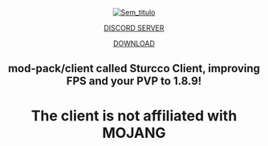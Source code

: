 <!DOCTYPE html>
<html lang="pt-br">
<head>
<meta charset="utf-8">

<p align="center">
<a class="navbar-brand" href="https://github.com/NeturnProjects/Sturcco-Client" title="Página inicial">
<img alt="Sem_titulo" src="https://cdn.discordapp.com/attachments/1056020605327130736/1065411150205943808/Sem_titulo.png">
</a>

<p align="center">
<a href="https://discord.gg/kCTRqgr6mG">DISCORD SERVER</a>
</p>
<p align="center">
<a href="https://github.com/NeturnProjects/Sturcco-Client/releases/tag/2023">DOWNLOAD</a>
</p>

<h2 align="center">mod-pack/client called Sturcco Client, improving FPS and your PVP to 1.8.9!</h2>

<h1 align="center">The client is not affiliated with MOJANG</h1>
